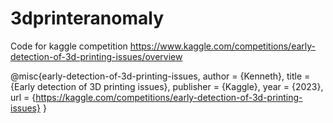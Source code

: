 # 3dprinteranomaly
Code for kaggle competition https://www.kaggle.com/competitions/early-detection-of-3d-printing-issues/overview

@misc{early-detection-of-3d-printing-issues,
    author = {Kenneth},
    title = {Early detection of 3D printing issues},
    publisher = {Kaggle},
    year = {2023},
    url = {https://kaggle.com/competitions/early-detection-of-3d-printing-issues}
}
